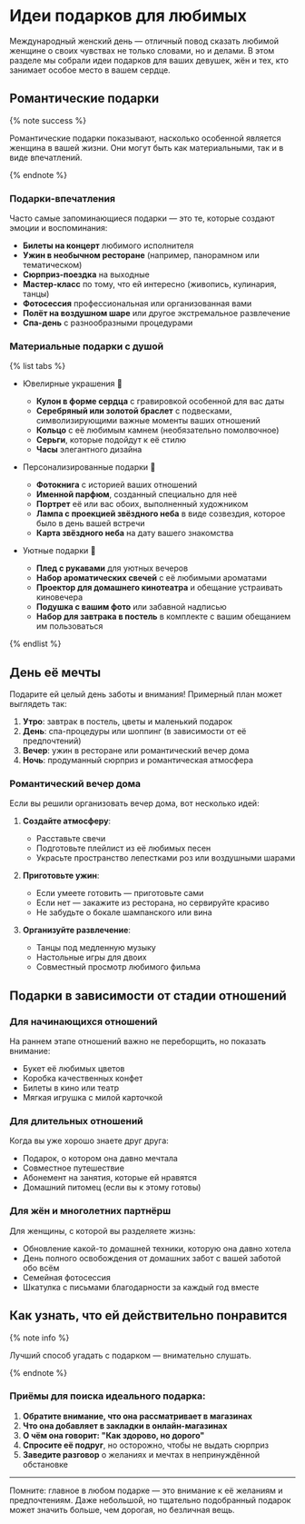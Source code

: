 # Идеи подарков для любимых

Международный женский день — отличный повод сказать любимой женщине о своих чувствах не только словами, но и делами. В этом разделе мы собрали идеи подарков для ваших девушек, жён и тех, кто занимает особое место в вашем сердце.

## Романтические подарки

{% note success %}

Романтические подарки показывают, насколько особенной является женщина в вашей жизни. Они могут быть как материальными, так и в виде впечатлений.

{% endnote %}

### Подарки-впечатления

Часто самые запоминающиеся подарки — это те, которые создают эмоции и воспоминания:

- **Билеты на концерт** любимого исполнителя
- **Ужин в необычном ресторане** (например, панорамном или тематическом)
- **Сюрприз-поездка** на выходные
- **Мастер-класс** по тому, что ей интересно (живопись, кулинария, танцы)
- **Фотосессия** профессиональная или организованная вами
- **Полёт на воздушном шаре** или другое экстремальное развлечение
- **Спа-день** с разнообразными процедурами

### Материальные подарки с душой

{% list tabs %}

- Ювелирные украшения 💎

  - **Кулон в форме сердца** с гравировкой особенной для вас даты
  - **Серебряный или золотой браслет** с подвесками, символизирующими важные моменты ваших отношений
  - **Кольцо** с её любимым камнем (необязательно помолвочное)
  - **Серьги**, которые подойдут к её стилю
  - **Часы** элегантного дизайна

- Персонализированные подарки 🎁

  - **Фотокнига** с историей ваших отношений
  - **Именной парфюм**, созданный специально для неё
  - **Портрет** её или вас обоих, выполненный художником
  - **Лампа с проекцией звёздного неба** в виде созвездия, которое было в день вашей встречи
  - **Карта звёздного неба** на дату вашего знакомства

- Уютные подарки 🏡

  - **Плед с рукавами** для уютных вечеров
  - **Набор ароматических свечей** с её любимыми ароматами
  - **Проектор для домашнего кинотеатра** и обещание устраивать киновечера
  - **Подушка с вашим фото** или забавной надписью
  - **Набор для завтрака в постель** в комплекте с вашим обещанием им пользоваться

{% endlist %}

## День её мечты

Подарите ей целый день заботы и внимания! Примерный план может выглядеть так:

1. **Утро**: завтрак в постель, цветы и маленький подарок
2. **День**: спа-процедуры или шоппинг (в зависимости от её предпочтений)
3. **Вечер**: ужин в ресторане или романтический вечер дома
4. **Ночь**: продуманный сюрприз и романтическая атмосфера

### Романтический вечер дома

Если вы решили организовать вечер дома, вот несколько идей:

1. **Создайте атмосферу**:
   - Расставьте свечи
   - Подготовьте плейлист из её любимых песен
   - Украсьте пространство лепестками роз или воздушными шарами

2. **Приготовьте ужин**:
   - Если умеете готовить — приготовьте сами
   - Если нет — закажите из ресторана, но сервируйте красиво
   - Не забудьте о бокале шампанского или вина

3. **Организуйте развлечение**:
   - Танцы под медленную музыку
   - Настольные игры для двоих
   - Совместный просмотр любимого фильма

## Подарки в зависимости от стадии отношений

### Для начинающихся отношений

На раннем этапе отношений важно не переборщить, но показать внимание:
- Букет её любимых цветов
- Коробка качественных конфет
- Билеты в кино или театр
- Мягкая игрушка с милой карточкой

### Для длительных отношений

Когда вы уже хорошо знаете друг друга:
- Подарок, о котором она давно мечтала
- Совместное путешествие
- Абонемент на занятия, которые ей нравятся
- Домашний питомец (если вы к этому готовы)

### Для жён и многолетних партнёрш

Для женщины, с которой вы разделяете жизнь:
- Обновление какой-то домашней техники, которую она давно хотела
- День полного освобождения от домашних забот с вашей заботой обо всём
- Семейная фотосессия
- Шкатулка с письмами благодарности за каждый год вместе

## Как узнать, что ей действительно понравится

{% note info %}

Лучший способ угадать с подарком — внимательно слушать.

{% endnote %}

### Приёмы для поиска идеального подарка:

1. **Обратите внимание, что она рассматривает в магазинах**
2. **Что она добавляет в закладки в онлайн-магазинах**
3. **О чём она говорит: "Как здорово, но дорого"**
4. **Спросите её подруг**, но осторожно, чтобы не выдать сюрприз
5. **Заведите разговор** о желаниях и мечтах в непринуждённой обстановке

---

Помните: главное в любом подарке — это внимание к её желаниям и предпочтениям. Даже небольшой, но тщательно подобранный подарок может значить больше, чем дорогая, но безличная вещь. 